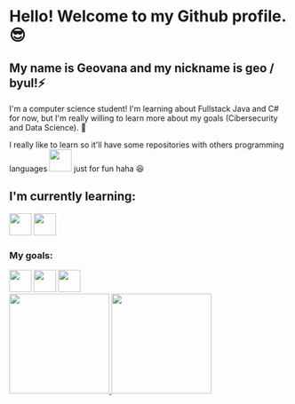 # Hello! Welcome to my Github profile. :sunglasses:
## My name is Geovana and my nickname is geo / byul!⚡
I'm a computer science student!
I'm learning about Fullstack Java  and C# for now, but I'm really willing to learn more about my goals (Cibersecurity and Data Science). :rocket:

I really like to learn so it'll have some repositories with others programming languages <img src="https://cdn.jsdelivr.net/gh/devicons/devicon@latest/icons/go/go-original.svg" width="40" height="40"/> just for fun haha :laughing: 
          


<h2>I'm currently learning:</h2><img src="https://cdn.jsdelivr.net/gh/devicons/devicon@latest/icons/java/java-original-wordmark.svg" width="40" height="40"/> <img src="https://cdn.jsdelivr.net/gh/devicons/devicon@latest/icons/csharp/csharp-original.svg" width="40" height="40"/>

<h3>My goals: </h3><img src="https://cdn.jsdelivr.net/gh/devicons/devicon@latest/icons/go/go-original.svg" width="40" height="40"/> <img src="https://cdn.jsdelivr.net/gh/devicons/devicon@latest/icons/javascript/javascript-original.svg"width="40" height="40" /> <img src="https://cdn.jsdelivr.net/gh/devicons/devicon@latest/icons/python/python-original.svg"width="40" height="40"/>
          
          
<div>
<a href="https://github.com/geoo-bots">
<img loading="lazy" height="180em" src="https://github-readme-stats.vercel.app/api/top-langs/?username=geoo-bots&layout=compact&langs_count=7&theme=dracula"/>
<img loading="lazy" height="180em" src="https://github-readme-stats.vercel.app/api?username=geoo-bots&show_icons=true&theme=dracula&include_all_commits=true&count_private=true"/>
</div>
